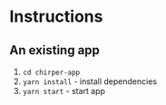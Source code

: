 # Instructions

## An existing app 

1. `cd chirper-app`  
1. `yarn install` - install dependencies
1. `yarn start` - start app

